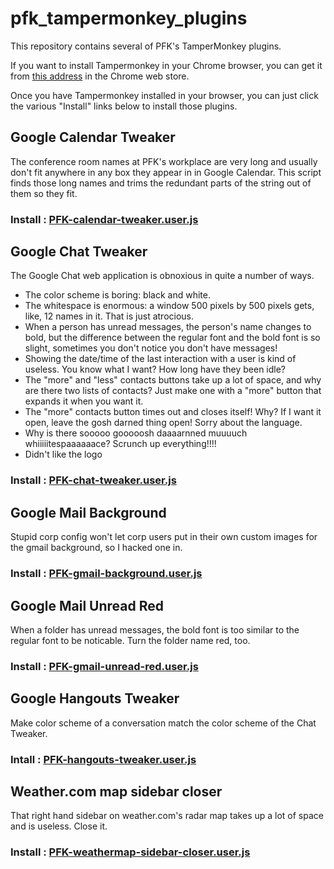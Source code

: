 # pfk_tampermonkey_plugins

This repository contains several of PFK's TamperMonkey plugins.

If you want to install Tampermonkey in your Chrome browser, you can get it
from [this address](https://chrome.google.com/webstore/detail/tampermonkey/dhdgffkkebhmkfjojejmpbldmpobfkfo?utm_source=chrome-ntp-icon) in the Chrome web store.

Once you have Tampermonkey installed in your browser, you can just click
the various "Install" links below to install those plugins.

## Google Calendar Tweaker

The conference room names at PFK's workplace are very long and usually don't fit
anywhere in any box they appear in in Google Calendar. This script finds those long
names and trims the redundant parts of the string out of them so they fit.

### Install : [PFK-calendar-tweaker.user.js](https://github.com/flipk/pfk_tampermonkey_plugins/raw/master/PFK-calendar-tweaker.user.js)

## Google Chat Tweaker

The Google Chat web application is obnoxious in quite a number of ways.

* The color scheme is boring: black and white.
* The whitespace is enormous: a window 500 pixels by 500 pixels gets,
like, 12 names in it. That is just atrocious.
* When a person has unread messages, the person's name changes to bold,
but the difference between the regular font and the bold font is so slight,
sometimes you don't notice you don't have messages!
* Showing the date/time of the last interaction with a user is kind of useless.
You know what I want? How long have they been idle?
* The "more" and "less" contacts buttons take up a lot of space, and why are
there two lists of contacts? Just make one with a "more" button that expands it
when you want it.
* The "more" contacts button times out and closes itself! Why? If I want it open,
leave the gosh darned thing open!  Sorry about the language.
* Why is there sooooo gooooosh daaaarnned muuuuch whiiiiitespaaaaaace?
Scrunch up everything!!!!
* Didn't like the logo

### Install : [PFK-chat-tweaker.user.js](https://github.com/flipk/pfk_tampermonkey_plugins/raw/master/PFK-chat-tweaker.user.js)

## Google Mail Background

Stupid corp config won't let corp users put in their own custom images for
the gmail background, so I hacked one in.

### Install : [PFK-gmail-background.user.js](https://github.com/flipk/pfk_tampermonkey_plugins/raw/master/PFK-gmail-background.user.js)

## Google Mail Unread Red

When a folder has unread messages, the bold font is too similar to the regular
font to be noticable. Turn the folder name red, too.

### Install : [PFK-gmail-unread-red.user.js](https://github.com/flipk/pfk_tampermonkey_plugins/raw/master/PFK-gmail-unread-red.user.js)

## Google Hangouts Tweaker

Make color scheme of a conversation match the color scheme of the Chat Tweaker.

### Intall : [PFK-hangouts-tweaker.user.js](https://github.com/flipk/pfk_tampermonkey_plugins/raw/master/PFK-hangouts-tweaker.user.js)

## Weather.com map sidebar closer

That right hand sidebar on weather.com's radar map takes up a lot of space and is
useless. Close it.

### Install : [PFK-weathermap-sidebar-closer.user.js](https://github.com/flipk/pfk_tampermonkey_plugins/raw/master/PFK-weathermap-sidebar-closer.user.js)
